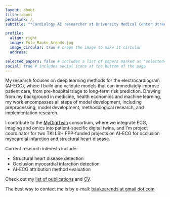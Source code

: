 ```yaml
---
layout: about
title: about
permalink: /
subtitle: "*Cardiology AI researcher at University Medical Center Utrecht*"

profile:
  align: right
  image: Foto_Bauke_Arends.jpg
  image_circular: true # crops the image to make it circular
  address:

selected_papers: false # includes a list of papers marked as "selected={true}"
social: true # includes social icons at the bottom of the page
---
```


My research focuses on deep learning methods for the electrocardiogram (AI-ECG), where I build and validate models that can immediately improve patient care, from pre-hospital triage to long-term risk prediction. Drawing from my background in medicine, health economics and machine learning, my work encompasses all steps of model development, including preprocessing, model development, methodological research, and implementation research.

I contribute to the [MyDigiTwin](https://www.mydigitwin.nl) consortium, where we integrate ECG, imaging and omics into patient-specific digital twins, and I'm project coordinator for two TKI LSH PPP-funded projects on AI-ECG for occlusion myocardial infarction and structural heart disease.

Current research interests include:
- Structural heart disease detection
- Occlusion myocardial infarction detection
- AI-ECG attribution method evaluation

Check out my [list of publications](/publications) and [CV](/cv).

The best way to contact me is by e-mail: [baukearends at gmail dot com](mailto:baukearends@gmail.com)
